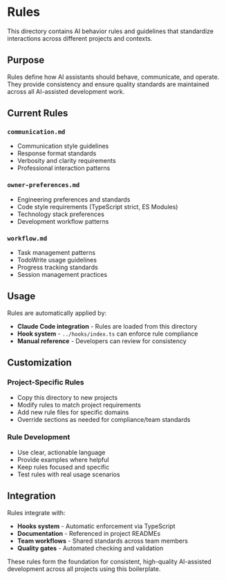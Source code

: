 # Rules

This directory contains AI behavior rules and guidelines that standardize interactions across different projects and contexts.

## Purpose

Rules define how AI assistants should behave, communicate, and operate. They provide consistency and ensure quality standards are maintained across all AI-assisted development work.

## Current Rules

### `communication.md`
- Communication style guidelines
- Response format standards  
- Verbosity and clarity requirements
- Professional interaction patterns

### `owner-preferences.md`
- Engineering preferences and standards
- Code style requirements (TypeScript strict, ES Modules)
- Technology stack preferences
- Development workflow patterns

### `workflow.md`
- Task management patterns
- TodoWrite usage guidelines
- Progress tracking standards
- Session management practices

## Usage

Rules are automatically applied by:
- **Claude Code integration** - Rules are loaded from this directory
- **Hook system** - `../hooks/index.ts` can enforce rule compliance
- **Manual reference** - Developers can review for consistency

## Customization

### Project-Specific Rules
- Copy this directory to new projects
- Modify rules to match project requirements
- Add new rule files for specific domains
- Override sections as needed for compliance/team standards

### Rule Development
- Use clear, actionable language
- Provide examples where helpful
- Keep rules focused and specific
- Test rules with real usage scenarios

## Integration

Rules integrate with:
- **Hooks system** - Automatic enforcement via TypeScript
- **Documentation** - Referenced in project READMEs
- **Team workflows** - Shared standards across team members
- **Quality gates** - Automated checking and validation

These rules form the foundation for consistent, high-quality AI-assisted development across all projects using this boilerplate.